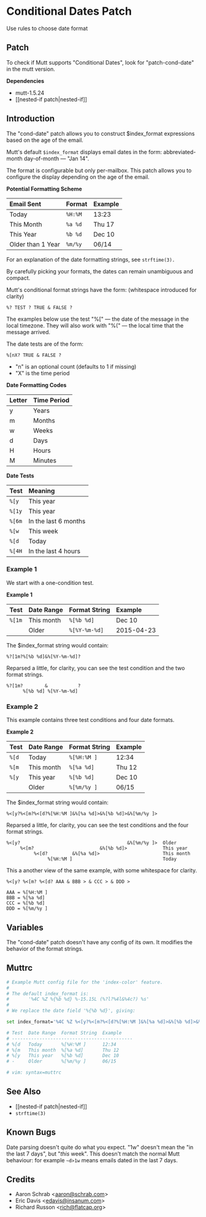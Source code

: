Conditional Dates Patch
=======================

Use rules to choose date format

Patch
-----

To check if Mutt supports "Conditional Dates", look for "patch-cond-date" in the mutt version.

**Dependencies**
-   mutt-1.5.24
-   [[nested-if patch|nested-if]]

Introduction
------------

The "cond-date" patch allows you to construct $index\_format expressions based on the age of the email.

Mutt's default `$index_format` displays email dates in the form: abbreviated-month day-of-month — "Jan 14".

The format is configurable but only per-mailbox. This patch allows you to configure the display depending on the age of the email.

**Potential Formatting Scheme**

| Email Sent        | Format  | Example |
|:------------------|:--------|:--------|
| Today             | `%H:%M` | 13:23   |
| This Month        | `%a %d` | Thu 17  |
| This Year         | `%b %d` | Dec 10  |
| Older than 1 Year | `%m/%y` | 06/14   |

For an explanation of the date formatting strings, see `strftime(3).`

By carefully picking your formats, the dates can remain unambiguous and compact.

Mutt's conditional format strings have the form: (whitespace introduced for clarity)

    %? TEST ? TRUE & FALSE ?

The examples below use the test "%[" — the date of the message in the local timezone. They will also work with "%(" — the local time that the message arrived.

The date tests are of the form:

    %[nX? TRUE & FALSE ?

-   "n" is an optional count (defaults to 1 if missing)
-   "X" is the time period

**Date Formatting Codes**

| Letter | Time Period |
|:-------|:------------|
| y      | Years       |
| m      | Months      |
| w      | Weeks       |
| d      | Days        |
| H      | Hours       |
| M      | Minutes     |

**Date Tests**

| Test   | Meaning              |
|:-------|:---------------------|
| `%[y`  | This year            |
| `%[1y` | This year            |
| `%[6m` | In the last 6 months |
| `%[w`  | This week            |
| `%[d`  | Today                |
| `%[4H` | In the last 4 hours  |

### Example 1

We start with a one-condition test.

**Example 1**

| Test   | Date Range | Format String | Example    |
|:-------|:-----------|:--------------|:-----------|
| `%[1m` | This month | `%[%b %d]`    | Dec 10     |
|        | Older      | `%[%Y-%m-%d]` | 2015-04-23 |

The $index\_format string would contain:

    %?[1m?%[%b %d]&%[%Y-%m-%d]?

Reparsed a little, for clarity, you can see the test condition and the two format strings.

    %?[1m?        &           ?
          %[%b %d] %[%Y-%m-%d]

### Example 2

This example contains three test conditions and four date formats.

**Example 2**

| Test  | Date Range | Format String | Example |
|:------|:-----------|:--------------|:--------|
| `%[d` | Today      | `%[%H:%M ] `  | 12:34   |
| `%[m` | This month | `%[%a %d]`    | Thu 12  |
| `%[y` | This year  | `%[%b %d]`    | Dec 10  |
|       | Older      | `%[%m/%y ]`   | 06/15   |

The $index\_format string would contain:

    %<[y?%<[m?%<[d?%[%H:%M ]&%[%a %d]>&%[%b %d]>&%[%m/%y ]>

Reparsed a little, for clarity, you can see the test conditions and the four format strings.

    %<[y?                                       &%[%m/%y ]>  Older
         %<[m?                        &%[%b %d]>             This year
              %<[d?         &%[%a %d]>                       This month
                   %[%H:%M ]                                 Today

This a another view of the same example, with some whitespace for clarity.

    %<[y? %<[m? %<[d? AAA & BBB > & CCC > & DDD >

    AAA = %[%H:%M ]
    BBB = %[%a %d]
    CCC = %[%b %d]
    DDD = %[%m/%y ]


Variables
---------

The "cond-date" patch doesn't have any config of its own. It modifies the behavior of the format strings.

Muttrc
------

```bash
# Example Mutt config file for the 'index-color' feature.
#
# The default index_format is:
#       '%4C %Z %{%b %d} %-15.15L (%?l?%4l&%4c?) %s'
#
# We replace the date field '%{%b %d}', giving:

set index_format='%4C %Z %<[y?%<[m?%<[d?%[%H:%M ]&%[%a %d]>&%[%b %d]>&%[%m/%y ]> %-15.15L (%?l?%4l&%4c?) %s'

# Test  Date Range  Format String  Example
# --------------------------------------------
# %[d   Today       %[%H:%M ]      12:34
# %[m   This month  %[%a %d]       Thu 12
# %[y   This year   %[%b %d]       Dec 10
# -     Older       %[%m/%y ]      06/15

# vim: syntax=muttrc
```

See Also
--------

-   [[nested-if patch|nested-if]]
-   `strftime(3)`

Known Bugs
----------

Date parsing doesn't quite do what you expect. "1w" doesn't mean the "in the last 7 days", but "*this* week". This doesn't match the normal Mutt behaviour: for example `~d>1w` means emails dated in the last 7 days.

Credits
-------

-   Aaron Schrab \<aaron@schrab.com\>
-   Eric Davis \<edavis@insanum.com\>
-   Richard Russon \<rich@flatcap.org\>

